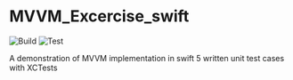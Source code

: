 # MVVM_Excercise_swift
![Build](https://github.com/akashkahalkar/MVVM_Excercise_swift/workflows/Build/badge.svg) ![Test](https://github.com/akashkahalkar/MVVM_Excercise_swift/workflows/Test/badge.svg)

A demonstration of MVVM implementation in swift 5
written unit test cases with XCTests
